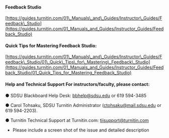 #### Feedback Studio

[https://guides.turnitin.com/01\_Manuals\_and\_Guides/Instructor\_Guides/Feedback\_Studio](https://guides.turnitin.com/01_Manuals_and_Guides/Instructor_Guides/Feedback_Studio)

#### Quick Tips for Mastering Feedback Studio​: 

[https://guides.turnitin.com/01\_Manuals\_and\_Guides/Instructor\_Guides/Feedback\_Studio/01\_Quick\_Tips\_for\_Mastering\_Feedback\_Studio](https://guides.turnitin.com/01_Manuals_and_Guides/Instructor_Guides/Feedback_Studio/01_Quick_Tips_for_Mastering_Feedback_Studio)

#### Help and Technical Support For instructors/faculty​, please contact:

● SDSU Blackboard Help Desk​: bbhelp@sdsu.edu or 619 594-3485

● Carol Tohsaku, SDSU Turnitin Administrator ​\(ctohsaku@mail.sdsu.edu or 619 594-2203\).

● Turnitin Technical Support at Turnitin.com​: tiisupport@turnitin.com

* Please include a screen shot of the issue and detailed description



